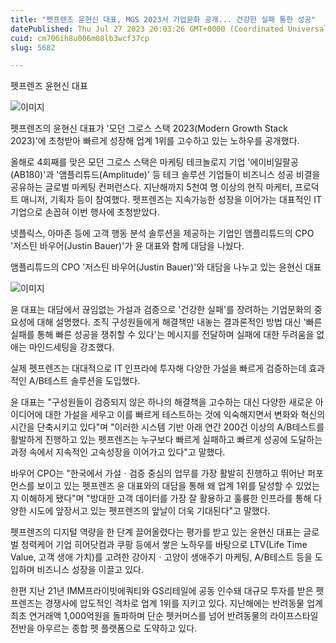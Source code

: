 ```yaml
---
title: "펫프렌즈 윤현신 대표, MGS 2023서 기업문화 공개... 건강한 실패 통한 성공"
datePublished: Thu Jul 27 2023 20:03:26 GMT+0000 (Coordinated Universal Time)
cuid: cm706ih8u006m08lb3wcf37cp
slug: 5682

---
```



펫프렌즈 윤현신 대표

![이미지](https://cdn.hashnode.com/res/hashnode/image/upload/v1739260022162/757930a0-e8e3-4730-9fbc-973de1da1511.jpeg)

펫프렌즈의 윤현신 대표가 '모던 그로스 스택 2023(Modern Growth Stack 2023)'에 초청받아 빠르게 성장해 업계 1위를 고수하고 있는 노하우를 공개했다.

올해로 4회째를 맞은 모던 그로스 스택은 마케팅 테크놀로지 기업 '에이비일팔공(AB180)'과 '앰플리튜드(Amplitude)' 등 테크 솔루션 기업들이 비즈니스 성공 비결을 공유하는 글로벌 마케팅 컨퍼런스다. 지난해까지 5천여 명 이상의 현직 마케터, 프로덕트 매니저, 기획자 등이 참여했다. 펫프렌즈는 지속가능한 성장을 이어가는 대표적인 IT기업으로 손꼽혀 이번 행사에 초청받았다.

넷플릭스, 아마존 등에 고객 행동 분석 솔루션을 제공하는 기업인 앰플리튜드의 CPO '저스틴 바우어(Justin Bauer)'가 윤 대표와 함께 대담을 나눴다.

앰플리튜드의 CPO '저스틴 바우어(Justin Bauer)'와 대담을 나누고 있는 윤현신 대표

![이미지](https://cdn.hashnode.com/res/hashnode/image/upload/v1739260024828/974fe564-d2fa-47e5-a5a4-9a268e5d1078.jpeg)

윤 대표는 대담에서 끊임없는 가설과 검증으로 '건강한 실패'를 장려하는 기업문화의 중요성에 대해 설명했다. 조직 구성원들에게 해결책만 내놓는 결과론적인 방법 대신 '빠른 실패를 통해 빠른 성공을 쟁취할 수 있다'는 메시지를 전달하며 실패에 대한 두려움을 없애는 마인드세팅을 강조했다.

실제 펫프렌즈는 대대적으로 IT 인프라에 투자해 다양한 가설을 빠르게 검증하는데 효과적인 A/B테스트 솔루션을 도입했다.

윤 대표는 "구성원들이 검증되지 않은 하나의 해결책을 고수하는 대신 다양한 새로운 아이디어에 대한 가설을 세우고 이를 빠르게 테스트하는 것에 익숙해지면서 변화와 혁신의 시간을 단축시키고 있다"며 "이러한 시스템 기반 아래 연간 200건 이상의 A/B테스트를 활발하게 진행하고 있는 펫프렌즈는 누구보다 빠르게 실패하고 빠르게 성공에 도달하는 과정 속에서 지속적인 고속성장을 이어가고 있다"고 말했다.

바우어 CPO는 "한국에서 가설ㆍ검증 중심의 업무를 가장 활발히 진행하고 뛰어난 퍼포먼스를 보이고 있는 펫프렌즈 윤 대표와의 대담을 통해 왜 업계 1위를 달성할 수 있었는지 이해하게 됐다"며 "방대한 고객 데이터를 가장 잘 활용하고 훌륭한 인프라를 통해 다양한 시도에 앞장서고 있는 펫프렌즈의 앞날이 더욱 기대된다"고 말했다.

펫프렌즈의 디지털 역량을 한 단계 끌어올렸다는 평가를 받고 있는 윤현신 대표는 글로벌 청력케어 기업 히어닷컴과 쿠팡 등에서 쌓은 노하우를 바탕으로 LTV(Life Time Value, 고객 생애 가치)를 고려한 강아지ㆍ고양이 생애주기 마케팅, A/B테스트 등을 도입하며 비즈니스 성장을 이끌고 있다.

한편 지난 21년 IMM프라이빗에쿼티와 GS리테일에 공동 인수돼 대규모 투자를 받은 펫프렌즈는 경쟁사에 압도적인 격차로 업계 1위를 지키고 있다. 지난해에는 반려동물 업계 최초 연거래액 1,000억원을 돌파하며 단순 펫커머스를 넘어 반려동물의 라이프스타일 전반을 아우르는 종합 펫 플랫폼으로 도약하고 있다.